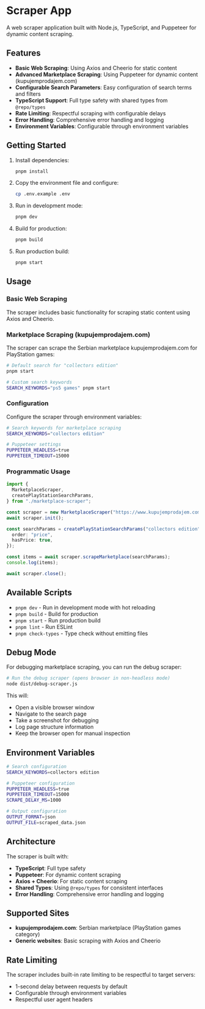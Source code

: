 # Scraper App

A web scraper application built with Node.js, TypeScript, and Puppeteer for dynamic content scraping.

## Features

- **Basic Web Scraping**: Using Axios and Cheerio for static content
- **Advanced Marketplace Scraping**: Using Puppeteer for dynamic content (kupujemprodajem.com)
- **Configurable Search Parameters**: Easy configuration of search terms and filters
- **TypeScript Support**: Full type safety with shared types from `@repo/types`
- **Rate Limiting**: Respectful scraping with configurable delays
- **Error Handling**: Comprehensive error handling and logging
- **Environment Variables**: Configurable through environment variables

## Getting Started

1. Install dependencies:

   ```bash
   pnpm install
   ```

2. Copy the environment file and configure:

   ```bash
   cp .env.example .env
   ```

3. Run in development mode:

   ```bash
   pnpm dev
   ```

4. Build for production:

   ```bash
   pnpm build
   ```

5. Run production build:
   ```bash
   pnpm start
   ```

## Usage

### Basic Web Scraping

The scraper includes basic functionality for scraping static content using Axios and Cheerio.

### Marketplace Scraping (kupujemprodajem.com)

The scraper can scrape the Serbian marketplace kupujemprodajem.com for PlayStation games:

```bash
# Default search for "collectors edition"
pnpm start

# Custom search keywords
SEARCH_KEYWORDS="ps5 games" pnpm start
```

### Configuration

Configure the scraper through environment variables:

```bash
# Search keywords for marketplace scraping
SEARCH_KEYWORDS="collectors edition"

# Puppeteer settings
PUPPETEER_HEADLESS=true
PUPPETEER_TIMEOUT=15000
```

### Programmatic Usage

```typescript
import {
  MarketplaceScraper,
  createPlayStationSearchParams,
} from "./marketplace-scraper";

const scraper = new MarketplaceScraper("https://www.kupujemprodajem.com");
await scraper.init();

const searchParams = createPlayStationSearchParams("collectors edition", {
  order: "price",
  hasPrice: true,
});

const items = await scraper.scrapeMarketplace(searchParams);
console.log(items);

await scraper.close();
```

## Available Scripts

- `pnpm dev` - Run in development mode with hot reloading
- `pnpm build` - Build for production
- `pnpm start` - Run production build
- `pnpm lint` - Run ESLint
- `pnpm check-types` - Type check without emitting files

## Debug Mode

For debugging marketplace scraping, you can run the debug scraper:

```bash
# Run the debug scraper (opens browser in non-headless mode)
node dist/debug-scraper.js
```

This will:

- Open a visible browser window
- Navigate to the search page
- Take a screenshot for debugging
- Log page structure information
- Keep the browser open for manual inspection

## Environment Variables

```bash
# Search configuration
SEARCH_KEYWORDS=collectors edition

# Puppeteer configuration
PUPPETEER_HEADLESS=true
PUPPETEER_TIMEOUT=15000
SCRAPE_DELAY_MS=1000

# Output configuration
OUTPUT_FORMAT=json
OUTPUT_FILE=scraped_data.json
```

## Architecture

The scraper is built with:

- **TypeScript**: Full type safety
- **Puppeteer**: For dynamic content scraping
- **Axios + Cheerio**: For static content scraping
- **Shared Types**: Using `@repo/types` for consistent interfaces
- **Error Handling**: Comprehensive error handling and logging

## Supported Sites

- **kupujemprodajem.com**: Serbian marketplace (PlayStation games category)
- **Generic websites**: Basic scraping with Axios and Cheerio

## Rate Limiting

The scraper includes built-in rate limiting to be respectful to target servers:

- 1-second delay between requests by default
- Configurable through environment variables
- Respectful user agent headers
